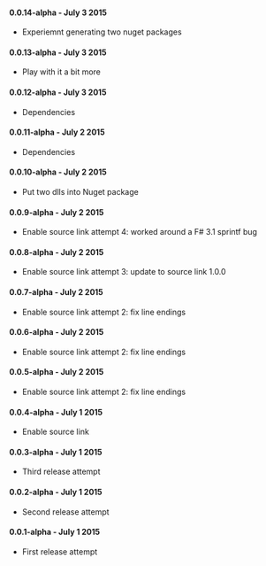 #### 0.0.14-alpha - July 3 2015 
* Experiemnt generating two nuget packages

#### 0.0.13-alpha - July 3 2015 
* Play with it a bit more

#### 0.0.12-alpha - July 3 2015 
* Dependencies

#### 0.0.11-alpha - July 2 2015 
* Dependencies

#### 0.0.10-alpha - July 2 2015 
* Put two dlls into Nuget package

#### 0.0.9-alpha - July 2 2015 
* Enable source link attempt 4: worked around a F# 3.1 sprintf bug

#### 0.0.8-alpha - July 2 2015 
* Enable source link attempt 3: update to source link 1.0.0

#### 0.0.7-alpha - July 2 2015 
* Enable source link attempt 2: fix line endings

#### 0.0.6-alpha - July 2 2015 
* Enable source link attempt 2: fix line endings

#### 0.0.5-alpha - July 2 2015 
* Enable source link attempt 2: fix line endings

#### 0.0.4-alpha - July 1 2015 
* Enable source link

#### 0.0.3-alpha - July 1 2015 
* Third release attempt

#### 0.0.2-alpha - July 1 2015 
* Second release attempt

#### 0.0.1-alpha - July 1 2015 
* First release attempt
